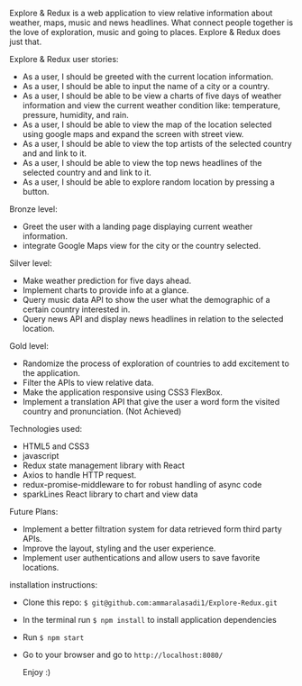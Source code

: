 Explore & Redux is a web application to view relative information about weather, maps, music and news headlines. What connect people together is the love of exploration, music and going to places. Explore & Redux does just that.

Explore & Redux user stories:

- As a user, I should be greeted with the current location information.
- As a user, I should be able to input the name of a city or a country.
- As a user, I should be able to be view a charts of five days of weather information and view the current weather condition like: temperature, pressure, humidity, and rain.
- As a user, I should be able to view the map of the location selected using google maps and expand the screen with street view.
- As a user, I should be able to view the top artists of the selected country and and link to it.
- As a user, I should be able to view the top news headlines of the selected country and and link to it.
- As a user, I should be able to explore random location by pressing a button.

Bronze level:

- Greet the user with a landing page displaying current weather information.
- integrate Google Maps view for the city or the country selected.

Silver level:

- Make weather prediction for five days ahead.
- Implement charts to provide info at a glance.
- Query music data API to show the user what the demographic of a certain country interested in.
- Query news API and display news headlines in relation to the selected location.

Gold level:

- Randomize the process of exploration of countries to add excitement to the application.
- Filter the APIs to view relative data.
- Make the application responsive using CSS3 FlexBox.
- Implement a translation API that give the user a word form the visited country and pronunciation. (Not Achieved)

Technologies used:

- HTML5 and CSS3
- javascript
- Redux state management library with React
- Axios to handle HTTP request.
- redux-promise-middleware to for robust handling of async code
- sparkLines React library to chart and view data

Future Plans:

- Implement a better filtration system for data retrieved form third party APIs.
- Improve the layout, styling and the user experience.
- Implement user authentications and allow users to save favorite locations.

installation instructions:

- Clone this repo: `$ git@github.com:ammaralasadi1/Explore-Redux.git`
- In the terminal run `$ npm install` to install application dependencies
- Run `$ npm start`
- Go to your browser and go to `http://localhost:8080/`

  Enjoy :)
